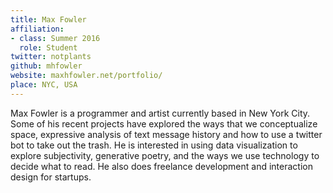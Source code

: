 ```yaml
---
title: Max Fowler
affiliation:
- class: Summer 2016
  role: Student
twitter: notplants
github: mhfowler
website: maxhfowler.net/portfolio/
place: NYC, USA
---
```

Max Fowler is a programmer and artist currently based in New York City. Some of his recent projects have explored the ways that we conceptualize space, expressive analysis of text message history and how to use a twitter bot to take out the trash. He is interested in using data visualization to explore subjectivity, generative poetry, and the ways we use technology to decide what to read. He also does freelance development and interaction design for startups. 